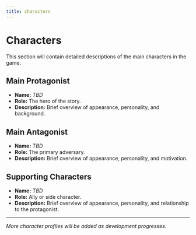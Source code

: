 ```yaml
---
title: characters
---
```


# Characters

This section will contain detailed descriptions of the main characters in the game.

## Main Protagonist

- **Name:** _TBD_
- **Role:** The hero of the story.
- **Description:** Brief overview of appearance, personality, and background.

## Main Antagonist

- **Name:** _TBD_
- **Role:** The primary adversary.
- **Description:** Brief overview of appearance, personality, and motivation.

## Supporting Characters

- **Name:** _TBD_
- **Role:** Ally or side character.
- **Description:** Brief overview of appearance, personality, and relationship to the protagonist.

---

*More character profiles will be added as development progresses.*